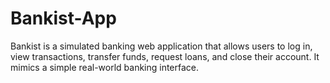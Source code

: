 # Bankist-App
Bankist is a simulated banking web application that allows users to log in, view transactions, transfer funds, request loans, and close their account. It mimics a simple real-world banking interface.
